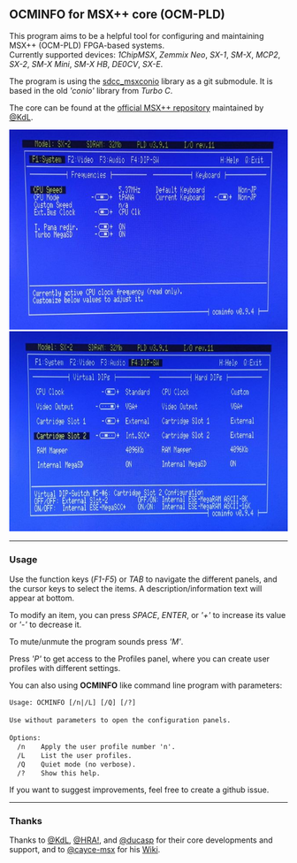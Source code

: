 ## OCMINFO for MSX++ core (OCM-PLD)


This program aims to be a helpful tool for configuring and maintaining MSX++ (OCM-PLD) FPGA-based systems.\
Currently supported devices: _1ChipMSX_, _Zemmix Neo_, _SX-1_, _SM-X_, _MCP2_, _SX-2_, _SM-X Mini_, _SM-X HB_, _DE0CV_, _SX-E_.

The program is using the [sdcc_msxconio](https://github.com/nataliapc/sdcc_msxconio) library as a git submodule. It is based in the old _'conio'_ library from _Turbo C_.

The core can be found at the [official MSX++ repository](https://github.com/gnogni/ocm-pld-dev) maintained by [@KdL](https://github.com/gnogni).

![F1 panel](.images/f1.jpg) ![F2 panel](.images/f3.jpg)

----


### Usage

Use the function keys (_F1-F5_) or _TAB_ to navigate the different panels, and the cursor keys to select the items. A description/information text will appear at bottom.

To modify an item, you can press _SPACE_, _ENTER_, or _'+'_ to increase its value or _'-'_ to decrease it.

To mute/unmute the program sounds press _'M'_.

Press _'P'_ to get access to the Profiles panel, where you can create user profiles with different settings.

You can also using **OCMINFO** like command line program with parameters:

	Usage: OCMINFO [/n|/L] [/Q] [/?]
	
	Use without parameters to open the configuration panels.
	
	Options:
	  /n    Apply the user profile number 'n'.
	  /L    List the user profiles.
	  /Q    Quiet mode (no verbose).
	  /?    Show this help.

If you want to suggest improvements, feel free to create a github issue.

----

### Thanks

Thanks to [@KdL](https://github.com/gnogni), [@HRA!](https://github.com/hra1129), and [@ducasp](https://github.com/ducasp) for their core developments and support, and to [@cayce-msx](https://github.com/cayce-msx) for his [Wiki](https://github.com/cayce-msx/msxpp-quick-ref/wiki).


